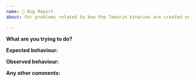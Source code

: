 ```yaml
---
name: 🐛 Bug Report
about: For problems related to how the Temurin binaries are created or published

---
```


**What are you trying to do?**

**Expected behaviour:**

**Observed behaviour:**

**Any other comments:**